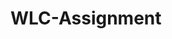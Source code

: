 # WLC-Assignment

<?php
// Your code here!
/*
Burgerking sells three items:
VegBurger which needs 2 breads & 1 veg pattice
NonVegBurger which needs 2 breads & 1 non-veg pattice
TikkiBurger which needs 2 breads & 1 tikki pattice
Given bread quantity, veg pattice quantity, non-veg pattice quantity, tikki pattice quantity & price of all 3 items
Print the total maximum possible profit by making all possible items based on bread availability
Also, test for all inputs, we would change all the values while testing, the quantity values as well as price
And program has to be optimal with respect to time & space complexity
*/
$breads = 15;
$vegPattice = 3;
$nonVegPattice = 2;
$TikkiPattice = 1;
$priceVegBurger = 100;
$priceNonVegBurger = 125;
$priceTikkiBurger = 112;
$maxProfit = 0;
?>
